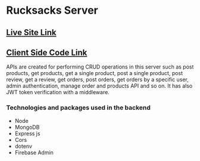 
# Rucksacks Server
## [Live Site Link](https://rucksacks-9fc07.web.app/)

## [Client Side Code Link](https://github.com/asif-iqbal-munna/rucksacks/)

APIs are created for performing CRUD operations in this server such as post products, get products, get a single product, post a single product, post review, get a review, get orders, post orders, get orders by a specific user, admin authentication, manage order and products API and so on. 
It has also JWT token verification with a middleware.

### Technologies and packages used in the backend 
- Node
- MongoDB
- Express js
- Cors
- dotenv
- Firebase Admin

